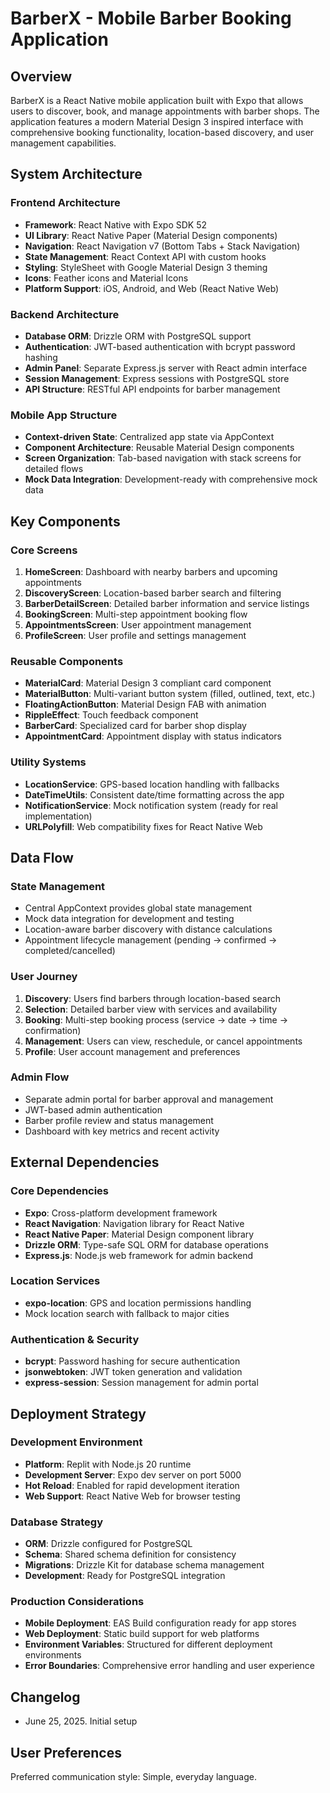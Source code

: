 # BarberX - Mobile Barber Booking Application

## Overview

BarberX is a React Native mobile application built with Expo that allows users to discover, book, and manage appointments with barber shops. The application features a modern Material Design 3 inspired interface with comprehensive booking functionality, location-based discovery, and user management capabilities.

## System Architecture

### Frontend Architecture
- **Framework**: React Native with Expo SDK 52
- **UI Library**: React Native Paper (Material Design components)
- **Navigation**: React Navigation v7 (Bottom Tabs + Stack Navigation)
- **State Management**: React Context API with custom hooks
- **Styling**: StyleSheet with Google Material Design 3 theming
- **Icons**: Feather icons and Material Icons
- **Platform Support**: iOS, Android, and Web (React Native Web)

### Backend Architecture
- **Database ORM**: Drizzle ORM with PostgreSQL support
- **Authentication**: JWT-based authentication with bcrypt password hashing
- **Admin Panel**: Separate Express.js server with React admin interface
- **Session Management**: Express sessions with PostgreSQL store
- **API Structure**: RESTful API endpoints for barber management

### Mobile App Structure
- **Context-driven State**: Centralized app state via AppContext
- **Component Architecture**: Reusable Material Design components
- **Screen Organization**: Tab-based navigation with stack screens for detailed flows
- **Mock Data Integration**: Development-ready with comprehensive mock data

## Key Components

### Core Screens
1. **HomeScreen**: Dashboard with nearby barbers and upcoming appointments
2. **DiscoveryScreen**: Location-based barber search and filtering
3. **BarberDetailScreen**: Detailed barber information and service listings
4. **BookingScreen**: Multi-step appointment booking flow
5. **AppointmentsScreen**: User appointment management
6. **ProfileScreen**: User profile and settings management

### Reusable Components
- **MaterialCard**: Material Design 3 compliant card component
- **MaterialButton**: Multi-variant button system (filled, outlined, text, etc.)
- **FloatingActionButton**: Material Design FAB with animation
- **RippleEffect**: Touch feedback component
- **BarberCard**: Specialized card for barber shop display
- **AppointmentCard**: Appointment display with status indicators

### Utility Systems
- **LocationService**: GPS-based location handling with fallbacks
- **DateTimeUtils**: Consistent date/time formatting across the app
- **NotificationService**: Mock notification system (ready for real implementation)
- **URLPolyfill**: Web compatibility fixes for React Native Web

## Data Flow

### State Management
- Central AppContext provides global state management
- Mock data integration for development and testing
- Location-aware barber discovery with distance calculations
- Appointment lifecycle management (pending → confirmed → completed/cancelled)

### User Journey
1. **Discovery**: Users find barbers through location-based search
2. **Selection**: Detailed barber view with services and availability
3. **Booking**: Multi-step booking process (service → date → time → confirmation)
4. **Management**: Users can view, reschedule, or cancel appointments
5. **Profile**: User account management and preferences

### Admin Flow
- Separate admin portal for barber approval and management
- JWT-based admin authentication
- Barber profile review and status management
- Dashboard with key metrics and recent activity

## External Dependencies

### Core Dependencies
- **Expo**: Cross-platform development framework
- **React Navigation**: Navigation library for React Native
- **React Native Paper**: Material Design component library
- **Drizzle ORM**: Type-safe SQL ORM for database operations
- **Express.js**: Node.js web framework for admin backend

### Location Services
- **expo-location**: GPS and location permissions handling
- Mock location search with fallback to major cities

### Authentication & Security
- **bcrypt**: Password hashing for secure authentication
- **jsonwebtoken**: JWT token generation and validation
- **express-session**: Session management for admin portal

## Deployment Strategy

### Development Environment
- **Platform**: Replit with Node.js 20 runtime
- **Development Server**: Expo dev server on port 5000
- **Hot Reload**: Enabled for rapid development iteration
- **Web Support**: React Native Web for browser testing

### Database Strategy
- **ORM**: Drizzle configured for PostgreSQL
- **Schema**: Shared schema definition for consistency
- **Migrations**: Drizzle Kit for database schema management
- **Development**: Ready for PostgreSQL integration

### Production Considerations
- **Mobile Deployment**: EAS Build configuration ready for app stores
- **Web Deployment**: Static build support for web platforms
- **Environment Variables**: Structured for different deployment environments
- **Error Boundaries**: Comprehensive error handling and user experience

## Changelog

- June 25, 2025. Initial setup

## User Preferences

Preferred communication style: Simple, everyday language.
